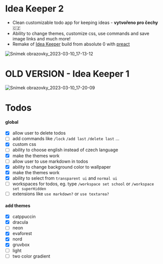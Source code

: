 # Idea Keeper 2
- Clean customizable todo app for keeping ideas - **vytvořeno pro čechy** 🇨🇿
- Ability to change themes, customize css, use commands and save image links and much more!
- Remake of [Idea Keeper](https://github.com/MiftikCZ/idea-keeper) build from absolute 0 with [preact](https://preactjs.com)

![Snímek obrazovky_2023-03-10_17-13-12](https://user-images.githubusercontent.com/89579269/224366773-da844463-1e96-410f-ad19-2885b871d8ca.png)

# OLD VERSION - Idea Keeper 1
![Snímek obrazovky_2023-03-10_17-20-09](https://user-images.githubusercontent.com/89579269/224368275-6925d7a6-5b82-4824-8422-439aee8da779.png)

# Todos
#### global
- [x] allow user to delete todos  
- [ ] add commands like `/lock` `/add last` `/delete last` ...
- [x] custom css
- [ ] ability to choose english instead of czech language
- [x] make the themes work
- [ ] allow user to use markdown in todos
- [x] ability to change background color to wallpaper
- [x] make the themes work
- [x] ability to select from `transparent ui` and `normal ui`
- [ ] workspaces for todos, eg. type `/workspace set school` or `/workspace set superHidden`
- [ ] extensions like `use markdown?` or `use textarea?`
#### add themes
- [x] catppuccin
- [x] dracula
- [ ] neon
- [x] evaforest
- [x] nord
- [x] gruvbox
- [ ] light
- [ ] two color gradient
